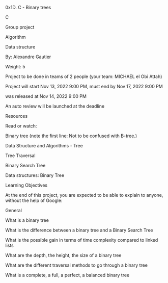 0x1D. C - Binary trees

C

Group project

Algorithm

Data structure

 By: Alexandre Gautier

 Weight: 5

 Project to be done in teams of 2 people (your team: MICHAEL el Obi Attah)

 Project will start Nov 13, 2022 9:00 PM, must end by Nov 17, 2022 9:00 PM

 was released at Nov 14, 2022 9:00 PM

 An auto review will be launched at the deadline

Resources

Read or watch:



Binary tree (note the first line: Not to be confused with B-tree.)

Data Structure and Algorithms - Tree

Tree Traversal

Binary Search Tree

Data structures: Binary Tree

Learning Objectives

At the end of this project, you are expected to be able to explain to anyone, without the help of Google:



General

What is a binary tree

What is the difference between a binary tree and a Binary Search Tree

What is the possible gain in terms of time complexity compared to linked lists

What are the depth, the height, the size of a binary tree

What are the different traversal methods to go through a binary tree

What is a complete, a full, a perfect, a balanced binary tree


